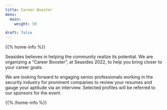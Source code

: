 ```yaml
---
title: Career Booster
menu:
  main:
    weight: 50

draft: false
---
```



{{% home-info %}}

Seasides believes in helping the community realize its potential. We are organizing a “Career Booster”, at Seasides 2022, to help you bring closer to your career goals.

We are looking forward to engaging senior professionals working in the security industry for prominent companies to review your resumes and gauge your aptitude via an interview. Selected profiles will be referred to our sponsors for the event.

{{% /home-info %}}